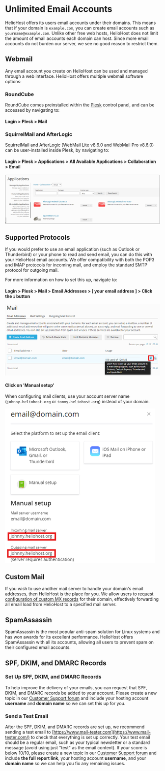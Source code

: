 # Unlimited Email Accounts

HelioHost offers its users email accounts under their domains. This means that if your domain is `example.com`, you can create email accounts such as `yourname@example.com`. Unlike other free web hosts, HelioHost does not limit the amount of email accounts each domain can host. Since more email accounts do not burden our server, we see no good reason to restrict them.

## Webmail

Any email account you create on HelioHost can be used and managed through a web interface. HelioHost offers multiple webmail software options: 

### RoundCube

RoundCube comes preinstalled within the [Plesk](../management/how-to-access-plesk.md) control panel, and can be accessed by navigating to:

#### Login > Plesk > Mail 

### SquirrelMail and AfterLogic

SquirrelMail and AfterLogic (WebMail Lite v8.6.0 and WebMail Pro v8.6.0) can be user-installed inside Plesk, by navigating to:

#### Login > Plesk > Applications > All Available Applications > Collaboration > Email

![](../.gitbook/assets/plesk-install-email-service.png)

## Supported Protocols

If you would prefer to use an email application (such as Outlook or Thunderbird) or your phone to read and send email, you can do this with your HelioHost email accounts. We offer compatibility with both the POP3 and IMAP protocols for incoming mail, and employ the standard SMTP protocol for outgoing mail. 

For more information on how to set this up, navigate to:

#### Login > Plesk > Mail > Email Addresses > [ your email address ] > Click the `i` button

![](../.gitbook/assets/plesk-setup-email-on-device.png)

#### Click on 'Manual setup' 
<!-- TODO: Add Morty as an option once released -->
When configuring mail clients, use your account server name (`johnny.heliohost.org` or `tommy.heliohost.org`) instead of your domain.

![](../.gitbook/assets/plesk-setup-email-on-device-2.png)

## Custom Mail

If you wish to use another mail server to handle your domain's email addresses, then HelioHost is the place for you. We allow users to [request configuration of custom MX records](../tutorials/dns-record-management/heliohost-dns-records/manage-heliohost-dns.md) for their domain, effectively forwarding all email load from HelioHost to a specified mail server.

## SpamAssassin

SpamAssassin is the most popular anti-spam solution for Linux systems and has won awards for its excellent performance. HelioHost offers SpamAssassin with all its accounts, allowing all users to prevent spam on their configured email accounts.

## SPF, DKIM, and DMARC Records 

### Set Up SPF, DKIM, and DMARC Records

To help improve the delivery of your emails, you can request that SPF, DKIM, and DMARC records be added to your account. Please create a new topic in our [Customer Support forum](https://helionet.org/index/forum/45-customer-service/?do=add) and include your hosting account **username** and **domain name** so we can set this up for you.

### Send a Test Email

After the SPF, DKIM, and DMARC records are set up, we recommend sending a test email to [https://www.mail-tester.com](https://www.mail-tester.com/) to check that everything is set up correctly. Your test email should be a regular email, such as your typical newsletter or a standard message (avoid using just "test" as the email content). If your score is below 10/10, please create a new topic in our [Customer Support forum](https://helionet.org/index/forum/45-customer-service/?do=add) and include **the full report link**, your hosting account **username**, and your **domain name** so we can help you fix any remaining issues.